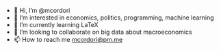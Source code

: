 - 👋 Hi, I’m @mcordori
- 👀 I’m interested in economics, politics, programming, machine learning
- 🌱 I’m currently learning LaTeX
- 💞️ I’m looking to collaborate on big data about macroeconomics
- 📫 How to reach me mcordori@pm.me

<!---
mcordori/mcordori is a ✨ special ✨ repository because its `README.md` (this file) appears on your GitHub profile.
You can click the Preview link to take a look at your changes.
--->
